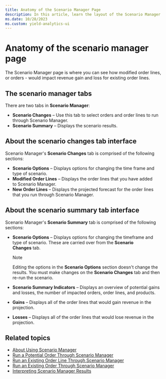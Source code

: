 ```yaml
---
title: Anatomy of the Scenario Manager Page
description: In this article, learn the layout of the Scenario Manager page.
ms.date: 10/28/2023
ms.custom: yield-analytics-ui
---
```


# Anatomy of the scenario manager page

The Scenario Manager page is where you can see how modified order lines, or orders - would impact revenue gain and loss for existing order lines.

## The scenario manager tabs

There are two tabs in **Scenario Manager**:

- **Scenario Changes** – Use this tab to select orders and order lines to run through Scenario Manager.
- **Scenario Summary** – Displays the scenario results.

## About the scenario changes tab interface

Scenario Manager's **Scenario Changes** tab is comprised of the following sections:

- **Scenario Options** – Displays options for changing the time frame and type of scenario.
- **Modified Order Lines** – Displays the order lines that you have added to Scenario Manager.
- **New Order Lines** – Displays the projected forecast for the order lines that you run through Scenario Manager.

## About the scenario summary tab interface

Scenario Manager's **Scenario Summary** tab is comprised of the following sections:

- **Scenario Options** – Displays options for changing the timeframe and type of scenario. These are carried over from the **Scenario Changes** tab.

    > [!NOTE]
    > Editing the options in the **Scenario Options** section doesn't change the results. You must make changes on the **Scenario Changes** tab and then re-run the scenario.

- **Scenario Summary Indicators** – Displays an overview of potential gains and losses, the number of impacted orders, order lines, and products.
- **Gains** – Displays all of the order lines that would gain revenue in the projection.
- **Losses** – Displays all of the order lines that would lose revenue in the projection.

## Related topics

- [About Using Scenario Manager](about-using-scenario-manager.md)
- [Run a Potential Order Through Scenario Manager](run-a-potential-order-through-scenario-manager.md)
- [Run an Existing Order Line Through Scenario Manager](run-an-existing-order-line-through-scenario-manager.md)
- [Run an Existing Order Through Scenario Manager](run-an-existing-order-through-scenario-manager.md)
- [Interpreting Scenario Manager Results](interpreting-scenario-manager-results.md)
